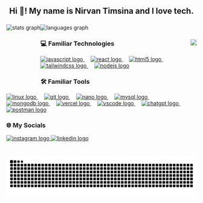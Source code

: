 <h2 align="center">Hi 👋! My name is Nirvan Timsina and I love tech.</h2>

###

<div>
  <img align="left" src="https://github-readme-stats.vercel.app/api?username=nirvantimsina&hide_title=false&hide_rank=false&show_icons=true&include_all_commits=true&count_private=true&disable_animations=false&theme=dracula&locale=en&hide_border=false" height="150" alt="stats graph"  />
  <img src="https://github-readme-stats.vercel.app/api/top-langs?username=nirvantimsina&locale=en&hide_title=false&layout=compact&card_width=320&langs_count=5&theme=dracula&hide_border=false" height="150" alt="languages graph"  />
</div>

###

<img align="right" height="150" src="https://i.imgflip.com/a039qk.jpg"  />

###

<div align="left">
  
  <h3>💻 Familiar Technologies</h3>
  
  <a href="https://developer.mozilla.org/en-US/docs/Web/JavaScript" target="_blank" title="JavaScript">
    <img src="https://cdn.jsdelivr.net/gh/devicons/devicon/icons/javascript/javascript-original.svg" height="30" alt="javascript logo" />
  </a>
  <img width="12" />
  
  <a href="https://react.dev/" target="_blank" title="React">
    <img src="https://cdn.jsdelivr.net/gh/devicons/devicon/icons/react/react-original.svg" height="30" alt="react logo" />
  </a>
  <img width="12" />
  
  <a href="https://developer.mozilla.org/en-US/docs/Glossary/HTML5" target="_blank" title="HTML5">
    <img src="https://cdn.jsdelivr.net/gh/devicons/devicon/icons/html5/html5-original.svg" height="30" alt="html5 logo" />
  </a>
  <img width="12" />
  
  <a href="https://tailwindcss.com/" target="_blank" title="TailwindCSS">
    <img src="https://cdn.jsdelivr.net/gh/devicons/devicon/icons/tailwindcss/tailwindcss-original.svg" height="30" alt="tailwindcss logo" />
  </a>
  <img width="12" />
  
  <a href="https://nodejs.org/en" target="_blank" title="NodeJS">
    <img src="https://cdn.jsdelivr.net/gh/devicons/devicon/icons/nodejs/nodejs-original.svg" height="30" alt="nodejs logo" />
  </a>
</div>

###

<div>
  <h3>🛠️ Familiar Tools</h3>
  <a href="https://www.linux.org/" target="_blank" title="Linux">
    <img src="https://cdn.jsdelivr.net/gh/devicons/devicon/icons/linux/linux-original.svg" height="30" alt="linux logo" />
  </a>
  <img width="12" />
  <a href="https://git-scm.com/" target="_blank" title="Git">
    <img src="https://cdn.jsdelivr.net/gh/devicons/devicon/icons/git/git-original.svg" height="30" alt="git logo" />
  </a>
  <img width="12" />
  <a href="https://www.nano-editor.org/" target="_blank" title="Nano Editor">
    <img src="https://cdn.jsdelivr.net/gh/devicons/devicon/icons/nano/nano-original.svg" height="30" alt="nano logo" />
  </a>
  <img width="12" />
  <a href="https://mysql.com/" target="_blank" title="MySQL">
    <img src="https://profilinator.rishav.dev/skills-assets/mysql-original-wordmark.svg" height="30" alt="mysql logo" />
  </a>
  <img width="12" />
  <a href="https://www.mongodb.com/" target="_blank" title="MongoDB">
    <img src="https://cdn.jsdelivr.net/gh/devicons/devicon/icons/mongodb/mongodb-original.svg" height="30" alt="mongodb logo" />
  </a>
  <img width="12" />
  <a href="https://vercel.com/" target="_blank" title="Vercel">
    <img src="https://www.datocms-assets.com/35255/1665957463-sponsor-logo-vercel.png" height="30" alt="vercel logo" />
  </a>
  <img width="12" />
  <a href="https://code.visualstudio.com/" target="_blank" title="VS Code">
    <img src="https://cdn.jsdelivr.net/gh/devicons/devicon/icons/vscode/vscode-original.svg" height="30" alt="vscode logo" />
  </a>
  <img width="12" />
  <a href="https://chatgpt.com/" target="_blank" title="Chat GPT">
    <img src="https://static.vecteezy.com/system/resources/previews/021/059/827/non_2x/chatgpt-logo-chat-gpt-icon-on-white-background-free-vector.jpg" height="30" alt="chatgpt logo" />
  </a>
  <img width="12" />
  <a href="https://postman.com/" target="_blank" title="Postman">
    <img src="https://cdn.jsdelivr.net/gh/devicons/devicon/icons/postman/postman-original.svg" height="30" alt="postman logo" />
  </a>
</div>

###

<div align="left">
  <h3>🌐 My Socials</h3>
  <a href="https://www.instagram.com/nirvan.xo/" target="_blank">
    <img src="https://img.shields.io/static/v1?message=Instagram&logo=instagram&label=&color=E4405F&logoColor=white&labelColor=&style=for-the-badge" height="35" alt="instagram logo"  />
  </a>
  <a href="https://www.linkedin.com/in/raj-timsina-87818729b/" target="_blank">
    <img src="https://img.shields.io/static/v1?message=LinkedIn&logo=linkedin&label=&color=0077B5&logoColor=white&labelColor=&style=for-the-badge" height="35" alt="linkedin logo"  />
  </a>
</div>

###

<br clear="both">

<img src="https://raw.githubusercontent.com/nirvantimsina/nirvantimsina/output/snake.svg" alt="Snake animation" />

###

